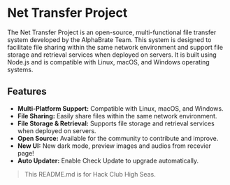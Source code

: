 # Net Transfer Project

The Net Transfer Project is an open-source, multi-functional file transfer system developed by the AlphaBrate Team. This system is designed to facilitate file sharing within the same network environment and support file storage and retrieval services when deployed on servers. It is built using Node.js and is compatible with Linux, macOS, and Windows operating systems.

## Features

- **Multi-Platform Support:** Compatible with Linux, macOS, and Windows.
- **File Sharing:** Easily share files within the same network environment.
- **File Storage & Retrieval:** Supports file storage and retrieval services when deployed on servers.
- **Open Source:** Available for the community to contribute and improve.
- **New UI:** New dark mode, preview images and audios from recevier page!
- **Auto Updater:** Enable Check Update to upgrade automatically.

> This README.md is for Hack Club High Seas. 
